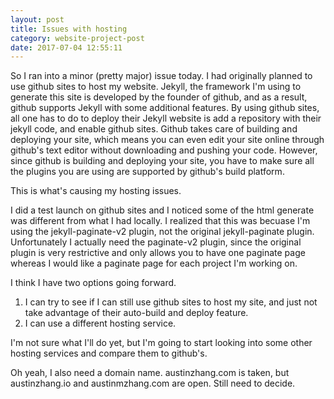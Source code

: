 ```yaml
---
layout: post
title: Issues with hosting
category: website-project-post
date: 2017-07-04 12:55:11
---
```

So I ran into a minor (pretty major) issue today. I had originally planned to use github sites to host my website. Jekyll, the framework I'm using to generate this site is developed by the founder of github, and as a result, github supports Jekyll with some additional features. By using github sites, all one has to do to deploy their Jekyll website is add a repository with their jekyll code, and enable github sites. Github takes care of building and deploying your site, which means you can even edit your site online through github's text editor without downloading and pushing your code. However, since github is building and deploying your site, you have to make sure all the plugins you are using are supported by github's build platform.

This is what's causing my hosting issues.

I did a test launch on github sites and I noticed some of the html generate was different from what I had locally. I realized that this was becuase I'm using the jekyll-paginate-v2 plugin, not the original jekyll-paginate plugin. Unfortunately I actually need the paginate-v2 plugin, since the original plugin is very restrictive and only allows you to have one paginate page whereas I would like a paginate page for each project I'm working on.

I think I have two options going forward.

1. I can try to see if I can still use github sites to host my site, and just not take advantage of their auto-build and deploy feature.
2. I can use a different hosting service.

I'm not sure what I'll do yet, but I'm going to start looking into some other hosting services and compare them to github's.

Oh yeah, I also need a domain name. austinzhang.com is taken, but austinzhang.io and austinmzhang.com are open. Still need to decide.